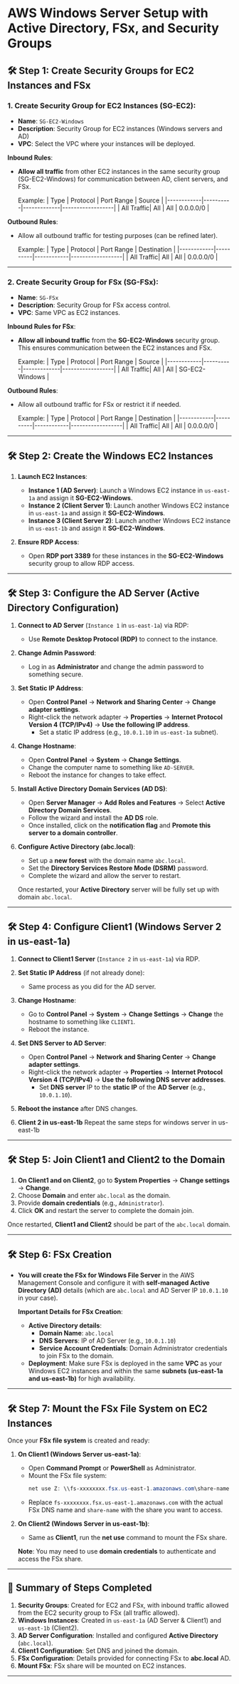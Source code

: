 # AWS Windows Server Setup with Active Directory, FSx, and Security Groups

## 🛠️ **Step 1: Create Security Groups for EC2 Instances and FSx**

### 1. **Create Security Group for EC2 Instances (SG-EC2)**:
   - **Name**: `SG-EC2-Windows`
   - **Description**: Security Group for EC2 instances (Windows servers and AD)
   - **VPC**: Select the VPC where your instances will be deployed.

   **Inbound Rules**:
   - **Allow all traffic** from other EC2 instances in the same security group (SG-EC2-Windows) for communication between AD, client servers, and FSx.
   
     Example:
     | Type       | Protocol | Port Range  | Source           |
     |------------|----------|-------------|------------------|
     | All Traffic| All      | All         | 0.0.0.0/0        |

   **Outbound Rules**:
   - Allow all outbound traffic for testing purposes (can be refined later).
   
     Example:
     | Type       | Protocol | Port Range | Destination      |
     |------------|----------|------------|------------------|
     | All Traffic| All      | All        | 0.0.0.0/0        |

---

### 2. **Create Security Group for FSx (SG-FSx)**:
   - **Name**: `SG-FSx`
   - **Description**: Security Group for FSx access control.
   - **VPC**: Same VPC as EC2 instances.

   **Inbound Rules for FSx**:
   - **Allow all inbound traffic** from the **SG-EC2-Windows** security group. This ensures communication between the EC2 instances and FSx.
   
     Example:
     | Type       | Protocol | Port Range  | Source           |
     |------------|----------|-------------|------------------|
     | All Traffic| All      | All         | SG-EC2-Windows   |

   **Outbound Rules**:
   - Allow all outbound traffic for FSx or restrict it if needed.

     Example:
     | Type       | Protocol | Port Range | Destination      |
     |------------|----------|------------|------------------|
     | All Traffic| All      | All        | 0.0.0.0/0        |

---

## 🛠️ **Step 2: Create the Windows EC2 Instances**

1. **Launch EC2 Instances**:
   - **Instance 1 (AD Server)**: Launch a Windows EC2 instance in `us-east-1a` and assign it **SG-EC2-Windows**.
   - **Instance 2 (Client Server 1)**: Launch another Windows EC2 instance in `us-east-1a` and assign it **SG-EC2-Windows**.
   - **Instance 3 (Client Server 2)**: Launch another Windows EC2 instance in `us-east-1b` and assign it **SG-EC2-Windows**.

2. **Ensure RDP Access**:
   - Open **RDP port 3389** for these instances in the **SG-EC2-Windows** security group to allow RDP access.

---

## 🛠️ **Step 3: Configure the AD Server (Active Directory Configuration)**

1. **Connect to AD Server** (`Instance 1` in `us-east-1a`) via RDP:
   - Use **Remote Desktop Protocol (RDP)** to connect to the instance.

2. **Change Admin Password**:
   - Log in as **Administrator** and change the admin password to something secure.

3. **Set Static IP Address**:
   - Open **Control Panel** → **Network and Sharing Center** → **Change adapter settings**.
   - Right-click the network adapter → **Properties** → **Internet Protocol Version 4 (TCP/IPv4)** → **Use the following IP address**.
     - Set a static IP address (e.g., `10.0.1.10` in `us-east-1a` subnet).

4. **Change Hostname**:
   - Open **Control Panel** → **System** → **Change Settings**.
   - Change the computer name to something like `AD-SERVER`.
   - Reboot the instance for changes to take effect.

5. **Install Active Directory Domain Services (AD DS)**:
   - Open **Server Manager** → **Add Roles and Features** → Select **Active Directory Domain Services**.
   - Follow the wizard and install the **AD DS** role.
   - Once installed, click on the **notification flag** and **Promote this server to a domain controller**.

6. **Configure Active Directory (abc.local)**:
   - Set up a **new forest** with the domain name `abc.local`.
   - Set the **Directory Services Restore Mode (DSRM)** password.
   - Complete the wizard and allow the server to restart.

   Once restarted, your **Active Directory** server will be fully set up with domain `abc.local`.

---

## 🛠️ **Step 4: Configure Client1 (Windows Server 2 in us-east-1a)**

1. **Connect to Client1 Server** (`Instance 2` in `us-east-1a`) via RDP.

2. **Set Static IP Address** (if not already done):
   - Same process as you did for the AD server.

3. **Change Hostname**:
   - Go to **Control Panel** → **System** → **Change Settings** → **Change** the hostname to something like `CLIENT1`.
   - Reboot the instance.

4. **Set DNS Server to AD Server**:
   - Open **Control Panel** → **Network and Sharing Center** → **Change adapter settings**.
   - Right-click the network adapter → **Properties** → **Internet Protocol Version 4 (TCP/IPv4)** → **Use the following DNS server addresses**.
     - Set **DNS server** IP to the **static IP** of the **AD Server** (e.g., `10.0.1.10`).

5. **Reboot the instance** after DNS changes.

6. **Client 2 in us-east-1b** Repeat the same steps for windows server in us-east-1b

---

## 🛠️ **Step 5: Join Client1 and Client2 to the Domain**

1. **On Client1 and on Client2**, go to **System Properties** → **Change settings** → **Change**.
2. Choose **Domain** and enter `abc.local` as the domain.
3. Provide **domain credentials** (e.g., `Administrator`).
4. Click **OK** and restart the server to complete the domain join.

Once restarted, **Client1 and Client2** should be part of the `abc.local` domain.

---

## 🛠️ **Step 6: FSx Creation**

- **You will create the FSx for Windows File Server** in the AWS Management Console and configure it with **self-managed Active Directory (AD)** details (which are `abc.local` and AD Server IP `10.0.1.10` in your case).

  **Important Details for FSx Creation**:
  - **Active Directory details**:
    - **Domain Name**: `abc.local`
    - **DNS Servers**: IP of AD Server (e.g., `10.0.1.10`)
    - **Service Account Credentials**: Domain Administrator credentials to join FSx to the domain.
  - **Deployment**: Make sure FSx is deployed in the same **VPC** as your Windows EC2 instances and within the same **subnets (us-east-1a and us-east-1b)** for high availability.

---

## 🛠️ **Step 7: Mount the FSx File System on EC2 Instances**

Once your **FSx file system** is created and ready:

1. **On Client1 (Windows Server us-east-1a)**:
   - Open **Command Prompt** or **PowerShell** as Administrator.
   - Mount the FSx file system:
     ```powershell
     net use Z: \\fs-xxxxxxxx.fsx.us-east-1.amazonaws.com\share-name /user:abc\username
     ```
   - Replace `fs-xxxxxxxx.fsx.us-east-1.amazonaws.com` with the actual FSx DNS name and `share-name` with the share you want to access.

2. **On Client2 (Windows Server in us-east-1b)**:
   - Same as **Client1**, run the **net use** command to mount the FSx share.

   **Note**: You may need to use **domain credentials** to authenticate and access the FSx share.

---

## 📌 **Summary of Steps Completed**
1. **Security Groups**: Created for EC2 and FSx, with inbound traffic allowed from the EC2 security group to FSx (all traffic allowed).
2. **Windows Instances**: Created in `us-east-1a` (AD Server & Client1) and `us-east-1b` (Client2).
3. **AD Server Configuration**: Installed and configured **Active Directory** (`abc.local`).
4. **Client1 Configuration**: Set DNS and joined the domain.
5. **FSx Configuration**: Details provided for connecting FSx to **abc.local** AD.
6. **Mount FSx**: FSx share will be mounted on EC2 instances.

---
